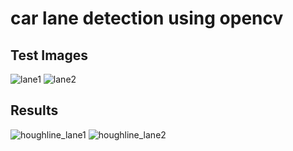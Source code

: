 # car lane detection using opencv
## Test Images
![lane1](https://github.com/kimmyju/openCV-CarLaneDetection/assets/104639605/3bc31a01-4127-40ca-bf13-14c1e0bcdb57)
![lane2](https://github.com/kimmyju/openCV-CarLaneDetection/assets/104639605/c40f7593-5a1f-413b-9ee8-2c34be328b74)

## Results
![houghline_lane1](https://github.com/kimmyju/openCV-CarLaneDetection/assets/104639605/e38ba99b-b78c-4bb1-963b-43c5ca2a20a8)
![houghline_lane2](https://github.com/kimmyju/openCV-CarLaneDetection/assets/104639605/2493dbe5-dcad-4e02-ba5a-8b1db8e67d3f)
